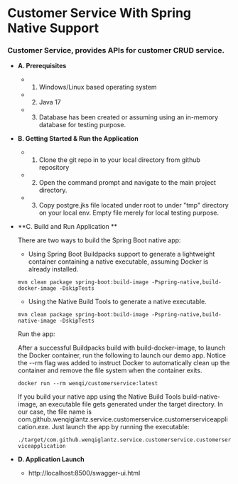 # Customer Service With Spring Native Support

###  Customer Service, provides APIs for customer CRUD service.

* **A. Prerequisites**
    * 1. Windows/Linux based operating system
    * 2. Java 17
    * 3. Database has been created or assuming using an in-memory database for testing purpose.


* **B. Getting Started & Run the Application**
    * 1. Clone the git repo in to your local directory from github repository

    * 2. Open the command prompt and navigate to the main project directory.

    * 3. Copy postgre.jks file located under root to under "tmp" directory on your local env. Empty file merely for local testing purpose.


* **C. Build and Run Application **

	There are two ways to build the Spring Boot native app:
	
	* Using Spring Boot Buildpacks support to generate a lightweight container containing a native executable, assuming Docker is already installed.

	```mvn clean package spring-boot:build-image -Pspring-native,build-docker-image -DskipTests```
	
	* Using the Native Build Tools to generate a native executable.

	```mvn clean package spring-boot:build-image -Pspring-native,build-native-image -DskipTests```

	
  Run the app:
	
  After a successful Buildpacks build with build-docker-image, to launch the Docker container, run the following to launch our demo app. Notice the --rm flag was added to instruct Docker to automatically clean up the container and remove the file system when the container exits.

  ```docker run --rm wenqi/customerservice:latest```
	
  If you build your native app using the Native Build Tools build-native-image, an executable file gets generated under the target directory. In our case, the file name is com.github.wenqiglantz.service.customerservice.customerserviceapplication.exe. Just launch the app by running the executable:

  ```./target/com.github.wenqiglantz.service.customerservice.customerserviceapplication```



* **D. Application Launch**
    * http://localhost:8500/swagger-ui.html
  